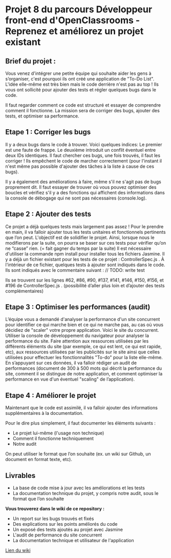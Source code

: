 # Projet 8 du parcours Développeur front-end d'OpenClassrooms - Reprenez et améliorez un projet existant

## Brief du projet :

Vous venez d'intégrer une petite équipe qui souhaite aider les gens à s’organiser, c'est pourquoi ils ont créé une application de "To-Do List". L'idée elle-même est très bien mais le code derrière n'est pas au top ! Ils vous ont sollicité pour ajouter des tests et régler quelques bugs dans le code.

Il faut regarder comment ce code est structuré et essayer de comprendre comment il fonctionne. La mission sera de corriger des bugs, ajouter des tests, et optimiser sa performance.

## Etape 1 : Corriger les bugs

Il y a deux bugs dans le code à trouver. Voici quelques indices:
Le premier est une faute de frappe.
Le deuxième introduit un conflit éventuel entre deux IDs identiques.
Il faut chercher ces bugs, une fois  trouvés, il faut les corriger ! Ils empêchent le code de marcher correctement (pour l'instant il n'est même pas possible d'ajouter des tâches à la liste à cause de ces bugs).
 
Il y a également des améliorations à faire, même s'il ne s'agit pas de bugs proprement dit. Il faut essayer de trouver où vous pouvez optimiser des boucles et vérifiez s'il y a des fonctions qui affichent des informations dans la console de débogage qui ne sont pas nécessaires (console.log).

## Etape 2 : Ajouter des tests

Ce projet a déjà quelques tests mais largement pas assez ! Pour le prendre en main, il va falloir ajouter tous les tests unitaires et fonctionnels  pertinents que l’on peut. L'objectif est de solidifier le projet. Ainsi, lorsque nous le modifierons par la suite, on pourra se baser sur ces tests pour vérifier qu’on ne “casse” rien. (= fait gagner du temps par la suite)
Il est nécessaire d'utiliser la commande  npm install  pour installer tous les fichiers Jasmine.
Il y a déjà un fichier existant pour les tests de ce projet :
ControllerSpec.js .  À l'intérieur de ce fichier, quelques tests à ajouter sont indiqués dans le code. Ils sont indiqués avec le commentaire suivant :
// TODO: write test

Ils se trouvent sur les lignes #62, #86, #90, #137, #141, #146, #150, #156, et #196 de  ControllerSpec.js .
(possibilité d’aller plus loin et d’ajouter des tests complémentaires)

## Etape 3 : Optimiser les performances (audit)

L’équipe vous a demandé d'analyser la performance d'un site concurrent pour identifier ce qui marche bien et ce qui ne marche pas, au cas où vous décidiez de "scaler" votre propre application. Voici le site du concurrent.
Utiliser la console de développement du navigateur pour analyser la performance du site. 
Faire attention aux ressources utilisées par les différents éléments du site (par exemple, ce qui est lent, ce qui est rapide, etc), aux ressources utilisées par les publicités sur le site ainsi que celles utilisées pour effectuer les fonctionnalités "To-do" pour la liste elle-même.
En s’appuyant sur ces données, il va falloir rédiger un audit de performances (document de 300 à 500 mots qui décrit la performance du site, comment il se distingue de notre application, et comment optimiser la performance en vue d'un éventuel "scaling" de l’application).

## Etape 4 : Améliorer le projet

Maintenant que le code est assimilé, il va falloir ajouter des informations supplémentaires à la documentation.

Pour le dire plus simplement, il faut documenter les éléments suivants :
- Le projet lui-même (l'usage non technique)
- Comment il fonctionne techniquement
- Notre audit

On peut utiliser le format que l’on souhaite (ex. un wiki sur Github, un document en format texte, etc).

## Livrables

- La base de code mise à jour avec les améliorations et les tests
- La documentation technique du projet, y compris notre audit, sous le format que l’on souhaite

**Vous trouverez dans le wiki de ce repository :**

- Un report sur les bugs trouvés et fixés
- Des explications sur les points améliorés du code
- Un exposé des tests ajoutés au projet avec Jasmine
- L'audit de performance du site concurrent 
- La documentation technique et utilisateur de l'application

[Lien du wiki](https://github.com/Nicodev17/Todo_list_app_recovery/wiki)

